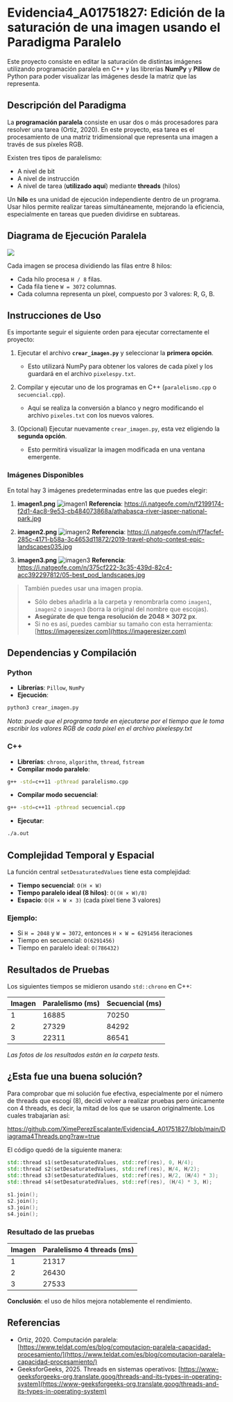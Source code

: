 # Evidencia4_A01751827: Edición de la saturación de una imagen usando el Paradigma Paralelo

Este proyecto consiste en editar la saturación de distintas imágenes utilizando programación paralela en C++ y las librerías **NumPy** y **Pillow** de Python para poder visualizar las imágenes desde la matriz que las representa.

## Descripción del Paradigma

La **programación paralela** consiste en usar dos o más procesadores para resolver una tarea (Ortiz, 2020). En este proyecto, esa tarea es el procesamiento de una matriz tridimensional que representa una imagen a través de sus píxeles RGB.

Existen tres tipos de paralelismo:

* A nivel de bit
* A nivel de instrucción
* A nivel de tarea (**utilizado aquí**) mediante **threads** (hilos)

Un **hilo** es una unidad de ejecución independiente dentro de un programa. Usar hilos permite realizar tareas simultáneamente, mejorando la eficiencia, especialmente en tareas que pueden dividirse en subtareas.

## Diagrama de Ejecución Paralela

<img src="https://github.com/XimePerezEscalante/Evidencia4_A01751827/blob/main/diagrama.jpg">

Cada imagen se procesa dividiendo las filas entre 8 hilos:

* Cada hilo procesa `H / 8` filas.
* Cada fila tiene `W = 3072` columnas.
* Cada columna representa un píxel, compuesto por 3 valores: R, G, B.

## Instrucciones de Uso

Es importante seguir el siguiente orden para ejecutar correctamente el proyecto:

1. Ejecutar el archivo **`crear_imagen.py`** y seleccionar la **primera opción**.

   * Esto utilizará NumPy para obtener los valores de cada píxel y los guardará en el archivo `pixelespy.txt`.

2. Compilar y ejecutar uno de los programas en C++ (`paralelismo.cpp` o `secuencial.cpp`).

   * Aquí se realiza la conversión a blanco y negro modificando el archivo `pixeles.txt` con los nuevos valores.

3. (Opcional) Ejecutar nuevamente `crear_imagen.py`, esta vez eligiendo la **segunda opción**.

   * Esto permitirá visualizar la imagen modificada en una ventana emergente.

### Imágenes Disponibles

En total hay 3 imágenes predeterminadas entre las que puedes elegir:

1. **imagen1.png**
   ![imagen1](https://github.com/XimePerezEscalante/Evidencia4_A01751827/blob/main/imagen1.png)
   **Referencia**: https://i.natgeofe.com/n/f2199174-f2d1-4ac8-9e53-cb484073868a/athabasca-river-jasper-national-park.jpg

2. **imagen2.png**
   ![imagen2](https://github.com/XimePerezEscalante/Evidencia4_A01751827/blob/main/imagen2.png)
   **Referencia**: https://i.natgeofe.com/n/f7facfef-285c-4171-b58a-3c4653d11872/2019-travel-photo-contest-epic-landscapes035.jpg

3. **imagen3.png**
   ![imagen3](https://github.com/XimePerezEscalante/Evidencia4_A01751827/blob/main/imagen3.png)
   **Referencia**: https://i.natgeofe.com/n/375cf222-3c35-439d-82c4-acc392297812/05-best_pod_landscapes.jpg

> También puedes usar una imagen propia.
>
> * Sólo debes añadirla a la carpeta y renombrarla como `imagen1`, `imagen2` o `imagen3` (borra la original del nombre que escojas).
> * **Asegúrate de que tenga resolución de 2048 × 3072 px**.
> * Si no es así, puedes cambiar su tamaño con esta herramienta: [https://imageresizer.com](https://imageresizer.com)


## Dependencias y Compilación

### Python

* **Librerías**: `Pillow`, `NumPy`
* **Ejecución**:

```bash
python3 crear_imagen.py
```
_Nota: puede que el programa tarde en ejecutarse por el tiempo que le toma escribir los valores RGB de cada píxel en el archivo pixelespy.txt_
### C++

* **Librerías**: `chrono`, `algorithm`, `thread`, `fstream`
* **Compilar modo paralelo**:

```bash
g++ -std=c++11 -pthread paralelismo.cpp
```

* **Compilar modo secuencial**:

```bash
g++ -std=c++11 -pthread secuencial.cpp
```

* **Ejecutar**:

```bash
./a.out
```

## Complejidad Temporal y Espacial

La función central `setDesaturatedValues` tiene esta complejidad:

* **Tiempo secuencial**: `O(H × W)`
* **Tiempo paralelo ideal (8 hilos)**: `O((H × W)/8)`
* **Espacio**: `O(H × W × 3)` (cada píxel tiene 3 valores)

### Ejemplo:

* Si `H = 2048` y `W = 3072`, entonces `H × W = 6291456` iteraciones
* Tiempo en secuencial: `O(6291456)`
* Tiempo en paralelo ideal: `O(786432)`

## Resultados de Pruebas

Los siguientes tiempos se midieron usando `std::chrono` en C++:

| Imagen | Paralelismo (ms) | Secuencial (ms) |
| ------ | ---------------- | --------------- |
| 1      | 16885            | 70250           |
| 2      | 27329            | 84292           |
| 3      | 22311            | 86541           |

_Las fotos de los resultados están en la carpeta tests._

## ¿Esta fue una buena solución?

Para comprobar que mi solución fue efectiva, especialmente por el número de threads que escogí (8), decidí volver a realizar pruebas pero únicamente con 4 threads, es decir, la mitad de los que se usaron originalmente. Los cuales trabajarían así:

https://github.com/XimePerezEscalante/Evidencia4_A01751827/blob/main/Diagrama4Threads.png?raw=true

El código quedó de la siguiente manera:
```C++
std::thread s1(setDesaturatedValues, std::ref(res), 0, H/4);
std::thread s2(setDesaturatedValues, std::ref(res), H/4, H/2);
std::thread s3(setDesaturatedValues, std::ref(res), H/2, (H/4) * 3);
std::thread s4(setDesaturatedValues, std::ref(res), (H/4) * 3, H);
    
s1.join();
s2.join();
s3.join();
s4.join();
```

### Resultado de las pruebas

| Imagen | Paralelismo 4 threads (ms) | 
| ------ | ---------------- |
| 1      | 21317            | 
| 2      | 26430            | 
| 3      | 27533            |

**Conclusión**: el uso de hilos mejora notablemente el rendimiento.

## Referencias

* Ortiz, 2020. Computación paralela: [https://www.teldat.com/es/blog/computacion-paralela-capacidad-procesamiento/](https://www.teldat.com/es/blog/computacion-paralela-capacidad-procesamiento/)
* GeeksforGeeks, 2025. Threads en sistemas operativos: [https://www-geeksforgeeks-org.translate.goog/threads-and-its-types-in-operating-system](https://www-geeksforgeeks-org.translate.goog/threads-and-its-types-in-operating-system)

